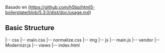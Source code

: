 Basado en (https://github.com/h5bp/html5-boilerplate/blob/5.3.0/dist/doc/usage.md)

## Basic Structure

|-- css
    |-- main.css
    |-- normalize.css
|-- img
|-- js
    |-- main.js
    |-- vendor
        |-- Modernizr.js
|-- views
|-- index.html

